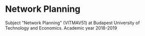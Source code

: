 # Network Planning
Subject "Network Planning" (VITMAV51) at Budapest University of Technology and Economics. Academic year 2018-2019
